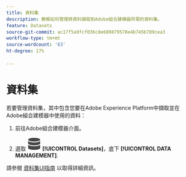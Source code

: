 ```yaml
---
title: 資料集
description: 瞭解如何管理將資料擷取到Adobe組合建模器所需的資料集。
feature: Datasets
source-git-commit: ac17f5a9fcf036c8e689879578e4b745b789cea3
workflow-type: tm+mt
source-wordcount: '63'
ht-degree: 17%

---
```



# 資料集

若要管理資料集，其中包含您要在Adobe Experience Platform中擷取並在Adobe組合建模器中使用的資料：

1. 前往Adobe組合建模器介面。

1. 選取 ![資料](../assets/icons/Data.svg) **[!UICONTROL Datasets]**，底下 **[!UICONTROL DATA MANAGEMENT]**.

請參閱 [資料集UI指南](https://experienceleague.adobe.com/docs/experience-platform/catalog/datasets/user-guide.html?lang=zh-Hant) 以取得詳細資訊。
